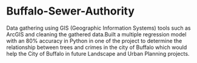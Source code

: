 # Buffalo-Sewer-Authority
Data gathering using GIS (Geographic Information Systems) tools such as ArcGIS and cleaning the gathered data.Built a multiple regression model with an 80% accuracy in Python in one of the project to determine the relationship between trees and crimes in the city of Buffalo which would help the City of Buffalo in future Landscape and Urban Planning projects.
